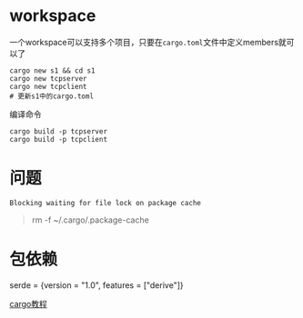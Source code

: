 # workspace
一个workspace可以支持多个项目，只要在`cargo.toml`文件中定义members就可以了

``` shell
cargo new s1 && cd s1
cargo new tcpserver 
cargo new tcpclient
# 更新s1中的cargo.toml 
```
编译命令 
```
cargo build -p tcpserver
cargo build -p tcpclient
```

# 问题
```
Blocking waiting for file lock on package cache
```
> rm -f ~/.cargo/.package-cache


# 包依赖

serde = {version = "1.0", features = ["derive"]}

[cargo教程](https://course.rs/cargo/intro.html)
